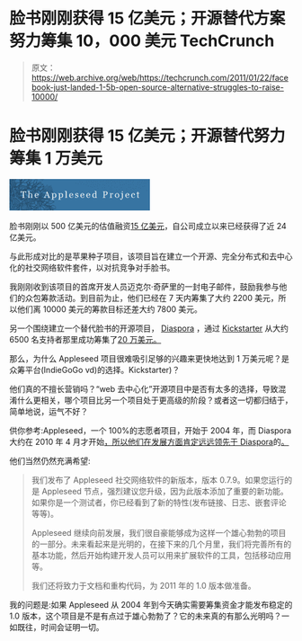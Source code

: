 # 脸书刚刚获得 15 亿美元；开源替代方案努力筹集 10，000 美元 TechCrunch

> 原文：<https://web.archive.org/web/https://techcrunch.com/2011/01/22/facebook-just-landed-1-5b-open-source-alternative-struggles-to-raise-10000/>

# 脸书刚刚获得 15 亿美元；开源替代努力筹集 1 万美元

![](img/aea10ae07a1d0a90e5bb23bf5a80117b.png)

脸书刚刚以 500 亿美元的估值融资[15 亿美元](https://web.archive.org/web/20221007005844/https://beta.techcrunch.com/2011/01/21/facebook-raises-1-5-billion-at-50-billion-valuation/)，自公司成立以来已经获得了近 24 亿美元。

与此形成对比的是苹果种子项目，该项目旨在建立一个开源、完全分布式和去中心化的社交网络软件套件，以对抗竞争对手脸书。

我刚刚收到该项目的首席开发人员迈克尔·奇萨里的一封电子邮件，鼓励我参与他们的众包筹款活动。到目前为止，他们已经在 7 天内筹集了大约 2200 美元，所以他们离 10000 美元的筹款目标还差大约 7800 美元。

另一个围绕建立一个替代脸书的开源项目， [Diaspora](https://web.archive.org/web/20221007005844/http://www.crunchbase.com/company/diaspora) ，通过 [Kickstarter](https://web.archive.org/web/20221007005844/http://www.kickstarter.com/projects/196017994/diaspora-the-personally-controlled-do-it-all-distr) 从大约 6500 名支持者那里成功筹集了[20 万美元。](https://web.archive.org/web/20221007005844/https://beta.techcrunch.com/2010/06/02/diaspora-project/)

那么，为什么 Appleseed 项目很难吸引足够的兴趣来更快地达到 1 万美元呢？是众筹平台(IndieGoGo vd)的选择。Kickstarter)？

他们真的不擅长营销吗？“web 去中心化”开源项目中是否有太多的选择，导致混淆什么更相关，哪个项目比另一个项目处于更高级的阶段？或者这一切都归结于，简单地说，运气不好？

供你参考:Appleseed，一个 100%的志愿者项目，开始于 2004 年，而 Diaspora 大约在 2010 年 4 月才开始[，所以他们在发展方面肯定远远领先于 Diaspora](https://web.archive.org/web/20221007005844/https://beta.techcrunch.com/2010/05/12/diaspora-open-facebook-project/)的[。](https://web.archive.org/web/20221007005844/https://github.com/appleseedproj/appleseed)

他们当然仍然充满希望:

> 我们发布了 Appleseed 社交网络软件的新版本，版本 0.7.9。如果您运行的是 Appleseed 节点，强烈建议您升级，因为此版本添加了重要的新功能。如果你是一个测试者，你已经看到了新的特性(发布链接、日志、嵌套评论等等)。
> 
> Appleseed 继续向前发展，我们很自豪能够成为这样一个雄心勃勃的项目的一部分。未来看起来是光明的，在接下来的几个月里，我们将完善所有的基本功能，然后开始构建开发人员可以用来扩展软件的工具，包括移动应用等。
> 
> 我们还将致力于文档和重构代码，为 2011 年的 1.0 版本做准备。

我的问题是:如果 Appleseed 从 2004 年到今天确实需要筹集资金才能发布稳定的 1.0 版本，这个项目是不是有点过于雄心勃勃了？它的未来真的有那么光明吗？一如既往，时间会证明一切。